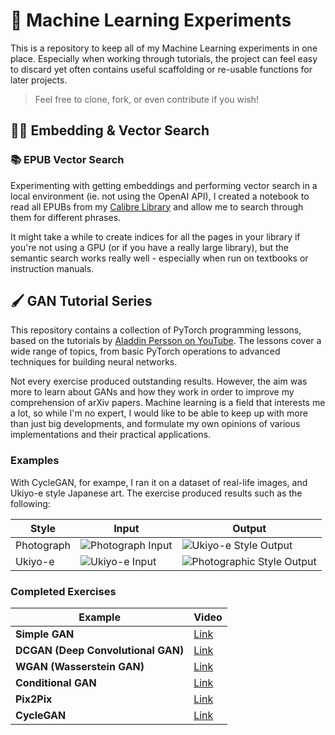 # 🤖 Machine Learning Experiments

This is a repository to keep all of my Machine Learning experiments in one place. Especially when working through tutorials, the project can feel easy to discard yet often contains useful scaffolding or re-usable functions for later projects. 

> Feel free to clone, fork, or even contribute if you wish!

## ✍🏾️ Embedding & Vector Search

### 📚 EPUB Vector Search

Experimenting with getting embeddings and performing vector search in a local environment (ie. not using the OpenAI API), I created a notebook to read all EPUBs from my [Calibre Library](https://calibre-ebook.com/) and allow me to search through them for different phrases. 

It might take a while to create indices for all the pages in your library if you're not using a GPU (or if you have a really large library), but the semantic search works really well - especially when run on textbooks or instruction manuals.

## 🖌️ GAN Tutorial Series

This repository contains a collection of PyTorch programming lessons, based on the tutorials by [Aladdin Persson on YouTube](https://www.youtube.com/c/AladdinPersson). The lessons cover a wide range of topics, from basic PyTorch operations to advanced techniques for building neural networks.

Not every exercise produced outstanding results. However, the aim was more to learn about GANs and how they work in order to improve my comprehension of arXiv papers. Machine learning is a field that interests me a lot, so while I'm no expert, I would like to be able to keep up with more than just big developments, and formulate my own opinions of various implementations and their practical applications.

### Examples

With CycleGAN, for exampe, I ran it on a dataset of real-life images, and Ukiyo-e style Japanese art. The exercise produced results such as the following:

|Style|Input|Output|
|---|---|---|
|Photograph|![Photograph Input](real_in.png)|![Ukiyo-e Style Output](art-out.png)|
|Ukiyo-e|![Ukiyo-e Input](art_in.png)|![Photographic Style Output](real-out.png)|

### Completed Exercises

| Example | Video |
| --- | --- |
| **Simple GAN** | [Link](https://www.youtube.com/watch?v=OljTVUVzPpM) |
| **DCGAN (Deep Convolutional GAN)** | [Link](https://www.youtube.com/watch?v=IZtv9s_Wx9I) |
| **WGAN (Wasserstein GAN)** | [Link](https://www.youtube.com/watch?v=pG0QZ7OddX4) |
| **Conditional GAN** | [Link](https://www.youtube.com/watch?v=Hp-jWm2SzR8) |
| **Pix2Pix** | [Link](https://www.youtube.com/watch?v=SuddDSqGRzg) |
| **CycleGAN** | [Link](https://www.youtube.com/watch?v=4LktBHGCNfw) |
